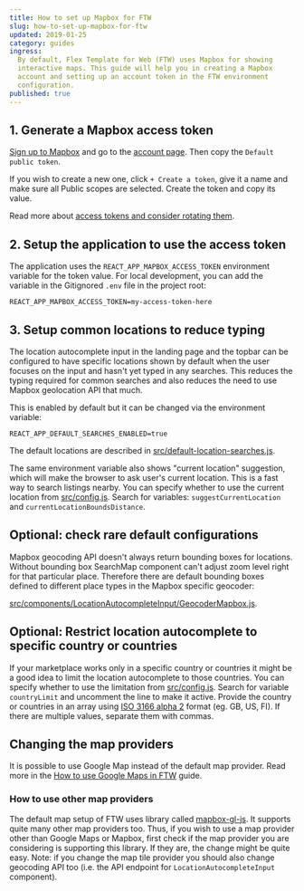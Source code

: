 ```yaml
---
title: How to set up Mapbox for FTW
slug: how-to-set-up-mapbox-for-ftw
updated: 2019-01-25
category: guides
ingress:
  By default, Flex Template for Web (FTW) uses Mapbox for showing
  interactive maps. This guide will help you in creating a Mapbox
  account and setting up an account token in the FTW environment
  configuration.
published: true
---
```


## 1. Generate a Mapbox access token

[Sign up to Mapbox](https://www.mapbox.com/signup/) and go to the
[account page](https://www.mapbox.com/account/). Then copy the
`Default public token`.

If you wish to create a new one, click `+ Create a token`, give it a
name and make sure all Public scopes are selected. Create the token and
copy its value.

Read more about
[access tokens and consider rotating them](https://www.mapbox.com/help/how-access-tokens-work/).

## 2. Setup the application to use the access token

The application uses the `REACT_APP_MAPBOX_ACCESS_TOKEN` environment
variable for the token value. For local development, you can add the
variable in the Gitignored `.env` file in the project root:

```
REACT_APP_MAPBOX_ACCESS_TOKEN=my-access-token-here
```

## 3. Setup common locations to reduce typing

The location autocomplete input in the landing page and the topbar can
be configured to have specific locations shown by default when the user
focuses on the input and hasn't yet typed in any searches. This reduces
the typing required for common searches and also reduces the need to use
Mapbox geolocation API that much.

This is enabled by default but it can be changed via the environment
variable:

```
REACT_APP_DEFAULT_SEARCHES_ENABLED=true
```

The default locations are described in
[src/default-location-searches.js](https://github.com/sharetribe/flex-template-web/blob/master/src/default-location-searches.js).

The same environment variable also shows "current location" suggestion,
which will make the browser to ask user's current location. This is a
fast way to search listings nearby. You can specify whether to use the
current location from
[src/config.js](https://github.com/sharetribe/flex-template-web/blob/master/src/config.js).
Search for variables: `suggestCurrentLocation` and
`currentLocationBoundsDistance`.

## Optional: check rare default configurations

Mapbox geocoding API doesn't always return bounding boxes for locations.
Without bounding box SearchMap component can't adjust zoom level right
for that particular place. Therefore there are default bounding boxes
defined to different place types in the Mapbox specific geocoder:

[src/components/LocationAutocompleteInput/GeocoderMapbox.js](https://github.com/sharetribe/flex-template-web/blob/master/src/components/LocationAutocompleteInput/GeocoderMapbox.js).

## Optional: Restrict location autocomplete to specific country or countries

If your marketplace works only in a specific country or countries it
might be a good idea to limit the location autocomplete to those
countries. You can specify whether to use the limitation from
[src/config.js](https://github.com/sharetribe/flex-template-web/blob/master/src/config.js).
Search for variable `countryLimit` and uncomment the line to make it
active. Provide the country or countries in an array using
[ISO 3166 alpha 2](https://en.wikipedia.org/wiki/ISO_3166-1_alpha-2)
format (eg. GB, US, FI). If there are multiple values, separate them
with commas.

## Changing the map providers

It is possible to use Google Map instead of the default map provider.
Read more in the
[How to use Google Maps in FTW](/guides/how-to-use-google-maps-in-ftw/)
guide.

### How to use other map providers

The default map setup of FTW uses library called
[mapbox-gl-js](https://www.mapbox.com/mapbox-gl-js/api/). It supports
quite many other map providers too. Thus, if you wish to use a map
provider other than Google Maps or Mapbox, first check if the map
provider you are considering is supporting this library. If they are,
the change might be quite easy. Note: if you change the map tile
provider you should also change geocoding API too (i.e. the API endpoint
for `LocationAutocompleteInput` component).
